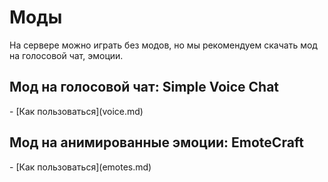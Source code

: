 # Моды
На сервере можно играть без модов, но мы рекомендуем скачать мод на голосовой чат, эмоции.

## Мод на голосовой чат: Simple Voice Chat
<CustomLinkComponent href="[https://modrinth.com/plugin/simple-voice-chat/versions]" title="Скачать Simple Voice Chat" />
- [Как пользоваться](voice.md)

## Мод на анимированные эмоции: EmoteCraft
<CustomLinkComponent href="https://modrinth.com/mod/emotecraft" title="Скачать EmoteCraft" />
- [Как пользоваться](emotes.md)

